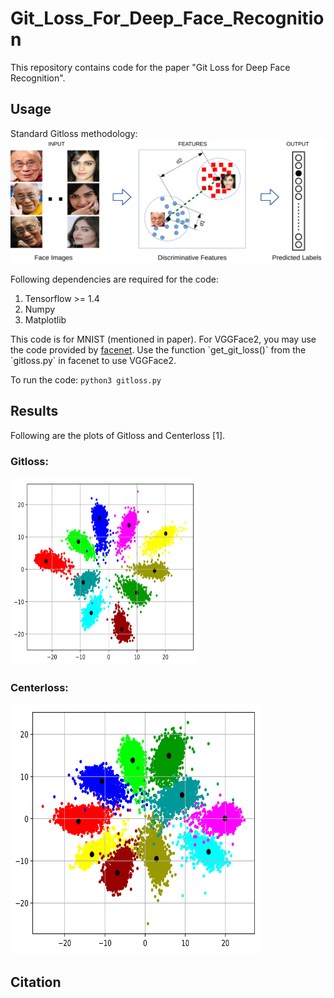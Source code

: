 # Git_Loss_For_Deep_Face_Recognition
This repository contains code for the paper "Git Loss for Deep Face Recognition". 

## Usage
Standard Gitloss methodology:
<img src="results/push-pull-distance-1.png"/>

Following dependencies are required for the code:

<ol>
  <li>Tensorflow >= 1.4 </li>
  <li>Numpy</li>
  <li>Matplotlib</li>
</ol>
This code is for MNIST (mentioned in paper). For VGGFace2, you may use the code provided by <a href="https://github.com/davidsandberg/facenet">facenet</a>. Use the function `get_git_loss()` from the `gitloss.py` in facenet to use VGGFace2. 

To run the code: `python3 gitloss.py`

## Results 
Following are the plots of Gitloss and Centerloss [1].
### Gitloss: 
<img src="results/git-loss-lc001-lg01.png" height="300" width="300"/>

### Centerloss: 
<img src="results/center-loss-lc001-lg0.png" height="400" width="400"/>

## Citation
